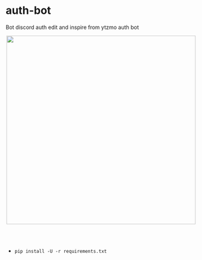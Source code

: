 # auth-bot
Bot discord auth edit and inspire from ytzmo auth bot
<p align="center">
<img src="https://cdn.discordapp.com/attachments/998205554407256136/998208228175401100/Capture.PNG", width="500", height="500">
</p>

<br><br>
* `pip install -U -r requirements.txt`
<br><br>
